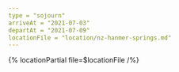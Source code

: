 ```yaml
---
type = "sojourn"
arriveAt = "2021-07-03"
departAt = "2021-07-09"
locationFile = "location/nz-hanmer-springs.md"
---
```


{% locationPartial file=$locationFile /%}
